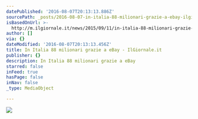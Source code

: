```yaml
---
datePublished: '2016-08-07T20:13:13.886Z'
sourcePath: _posts/2016-08-07-in-italia-88-milionari-grazie-a-ebay-ilgiornaleit.md
isBasedOnUrl: >-
  http://m.ilgiornale.it/news/2015/09/11/in-italia-88-milionari-grazie-a-ebay/1169362/
author: []
via: {}
dateModified: '2016-08-07T20:13:13.456Z'
title: In Italia 88 milionari grazie a eBay - IlGiornale.it
publisher: {}
description: In Italia 88 milionari grazie a eBay
starred: false
inFeed: true
hasPage: false
inNav: false
_type: MediaObject

---
```

![](https://the-grid-user-content.s3-us-west-2.amazonaws.com/1ece2427-25bb-469f-9a81-c524bc068a9e.jpg)